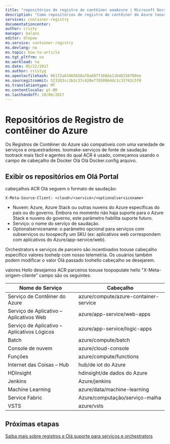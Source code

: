 ```yaml
---
title: "repositórios de registro de contêiner aaaAzure | Microsoft Docs"
description: "Como repositórios de registro de contêiner do Azure toouse para imagens do Docker"
services: container-registry
documentationcenter: 
author: cristy
manager: balans
editor: dlepow
ms.service: container-registry
ms.devlang: na
ms.topic: how-to-article
ms.tgt_pltfrm: na
ms.workload: na
ms.date: 05/22/2017
ms.author: cristyg
ms.openlocfilehash: 06172a63465838a78a607f268da116d8158789ee
ms.sourcegitcommit: 523283cc1b3c37c428e77850964dc1c33742c5f0
ms.translationtype: MT
ms.contentlocale: pt-BR
ms.lasthandoff: 10/06/2017
---
```

# <a name="azure-container-registry-repositories"></a>Repositórios de Registro de contêiner do Azure

Os Registros de Contêiner do Azure são compatíveis com uma variedade de serviços e orquestradores. toomake-serviços de fonte de saudação tootrack mais fácil e agentes do qual ACR é usado, começamos usando o campo de cabeçalho de Docker Olá Olá Docker.config arquivo.



## <a name="viewing-repositories-in-hello-portal"></a>Exibir os repositórios em Olá Portal

cabeçalhos ACR Olá seguem o formato de saudação:
```
X-Meta-Source-Client: <cloud>/<service>/<optionalservicename>
```

* Nuvem: Azure, Azure Stack ou outras nuvens do Azure específicas do país ou do governo. Embora no momento não haja suporte para o Azure Stack e nuvens do governo, este parâmetro habilita suporte futuro.
* Serviço: o nome do serviço de saudação.
* Optionalservicename: o parâmetro opcional para serviços com subserviços ou toospecify um SKU (ex: aplicativos web correspondem com aplicativos do Azure/app-service/web).

Orchestrators e serviços de parceiro são incentivados toouse cabeçalho específico valores toohelp com nosso telemetria. Os usuários também podem modificar o valor Olá passado toohello cabeçalho se desejarem.

valores Hello desejamos ACR parceiros toouse toopopulate hello "X-Meta-origem-cliente" campo são os seguintes:

| Nome do Serviço              | Cabeçalho                                |
| ------------------------- | ------------------------------------- |
| Serviço de Contêiner do Azure   | azure/compute/azure-container-service |
| Serviço de Aplicativo – Aplicativos Web    | azure/app-service/web-apps            |
| Serviço de Aplicativo – Aplicativos Lógicos  | azure/app-service/logic-apps          |
| Batch                     | azure/compute/batch                   |
| Console de nuvem             | azure/cloud-console                   |
| Funções                 | azure/compute/functions               |
| Internet das Coisas – Hub  | hub/de iot do Azure                         |
| HDInsight                 | hdinsight/de dados do Azure                  |
| Jenkins                   | Azure/jenkins                         |
| Machine Learning          | azure/data/machine-learning           |
| Service Fabric            | Azure/computação/serviço-malha          |
| VSTS                      | azure/vsts                            |


## <a name="next-steps"></a>Próximas etapas
[Saiba mais sobre registros e Olá suporte para serviços e orchestrators](container-registry-intro.md)
